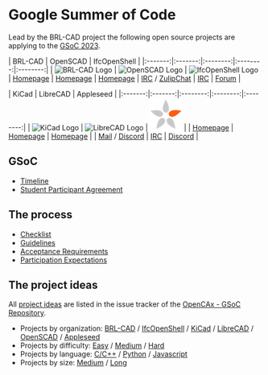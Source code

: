 # Google Summer of Code

Lead by the BRL-CAD project the following open source projects are applying to the [GSoC 2023](https://developers.google.com/open-source/gsoc/).

| BRL-CAD | OpenSCAD | IfcOpenShell |
|:-------:|:-------:|:--------:|:--------:|:--------:|
| ![BRL-CAD Logo](assets/logos/brlcad_64.png) | ![OpenSCAD Logo](assets/logos/openscad_64.png) | ![IfcOpenShell Logo](assets/logos/ifcopenshell_64.png)
| [Homepage](https://brlcad.org/) | [Homepage](https://www.openscad.org/) | [Homepage](http://www.ifcopenshell.org/)
| [IRC](https://web.libera.chat/?channel=#brlcad) / [ZulipChat](https://brlcad.zulipchat.com/#) | [IRC](https://web.libera.chat/?channel=#openscad) | [Forum](https://github.com/IfcOpenShell/IfcOpenShell/discussions) |

| KiCad | LibreCAD | Appleseed |
|:-------:|:-------:|:--------:|:--------:|:--------:|
| ![KiCad Logo](assets/logos/kicad_64.png) | ![LibreCAD Logo](assets/logos/librecad_64.png) | ![OpenSCAD Logo](assets/logos/appleseed_64.png) |
| [Homepage](https://www.kicad.org/) | [Homepage](https://www.librecad.org/) | [Homepage](https://appleseedhq.net) |
| [Mail](mailto:gsoc@kicad.org) / [Discord](https://discord.gg/WhzyWZ5RaD) | [IRC](https://web.libera.chat/?channel=#librecad) | [Discord](https://discord.gg/dNCE5J8) |

## GSoC
* [Timeline](https://developers.google.com/open-source/gsoc/timeline)
* [Student Participant Agreement](https://summerofcode.withgoogle.com/terms/student)

## The process

* [Checklist](gsoc_checklist.html)
* [Guidelines](gsoc_guidelines.html)
* [Acceptance Requirements](gsoc_acceptance.html)
* [Participation Expectations](gsoc_expectations.html)

## The project ideas

All [project ideas](https://github.com/opencax/GSoC/issues?q=is%3Aissue+is%3Aopen+label%3A%22GSoC+2023%22) are listed in the issue tracker of the [OpenCAx - GSoC Repository](https://github.com/opencax/GSoC).

* Projects by organization: [BRL-CAD](https://github.com/opencax/GSoC/issues?q=is%3Aopen+sort%3Aupdated-desc+label%3A%22GSoC+2023%22+label%3A%22Project%3A+BRL-CAD%22) / [IfcOpenShell](https://github.com/opencax/GSoC/issues?q=is%3Aopen+sort%3Aupdated-desc+label%3A%22GSoC+2023%22+label%3A%22Project%3A+IfcOpenShell%22) / [KiCad](https://github.com/opencax/GSoC/issues?q=is%3Aopen+sort%3Aupdated-desc+label%3A%22GSoC+2023%22+label%3A%22Project%3A+KiCad%22) / [LibreCAD](https://github.com/opencax/GSoC/issues?q=is%3Aopen+sort%3Aupdated-desc+label%3A%22GSoC+2023%22+label%3A%22Project%3A+LibreCAD%22) / [OpenSCAD](https://github.com/opencax/GSoC/issues?q=is%3Aopen+sort%3Aupdated-desc+label%3A%22GSoC+2023%22+label%3A%22Project%3A+OpenSCAD%22) / [Appleseed](https://github.com/opencax/GSoC/issues?q=is%3Aopen+sort%3Aupdated-desc+label%3A%22GSoC+2023%22+label%3A%22Project%3A+Appleseed%22)
* Projects by difficulty: [Easy](https://github.com/opencax/GSoC/issues?q=is%3Aissue+is%3Aopen+sort%3Aupdated-desc+label%3A%22GSoC+2023%22+label%3A%22Difficulty%3A+Easy%22) / [Medium](https://github.com/opencax/GSoC/issues?q=is%3Aissue+is%3Aopen+sort%3Aupdated-desc+label%3A%22GSoC+2023%22+label%3A%22Difficulty%3A+Medium%22) / [Hard](https://github.com/opencax/GSoC/issues?q=is%3Aissue+is%3Aopen+sort%3Aupdated-desc+label%3A%22GSoC+2023%22+label%3A%22Difficulty%3A+Hard%22)
* Projects by language: [C/C++](https://github.com/opencax/GSoC/issues?q=is%3Aissue+is%3Aopen+sort%3Aupdated-desc+label%3A%22GSoC+2023%22+label%3A%22Lang%3A+C%2FC%2B%2B%22) / [Python](https://github.com/opencax/GSoC/issues?q=is%3Aissue+is%3Aopen+sort%3Aupdated-desc+label%3A%22GSoC+2023%22+label%3A%22Lang%3A+Python%22) / [Javascript](https://github.com/opencax/GSoC/issues?q=is%3Aopen+sort%3Aupdated-desc+label%3A%22GSoC+2023%22+label%3A%22Lang%3A+Javascript%22)
* Projects by size: [Medium](https://github.com/opencax/GSoC/issues?q=is%3Aissue+is%3Aopen+sort%3Aupdated-desc+label%3A%22GSoC+2023%22+label%3A%22Size%3A+Medium+%28175h%29%22) / [Long](https://github.com/opencax/GSoC/issues?q=is%3Aissue+is%3Aopen+sort%3Aupdated-desc+label%3A%22GSoC+2023%22+label%3A%22Size%3A+Long+%28350h%29%22)


